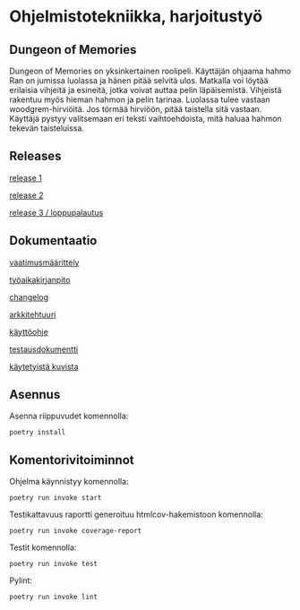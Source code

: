 # Ohjelmistotekniikka, harjoitustyö
## Dungeon of Memories
Dungeon of Memories on yksinkertainen roolipeli. Käyttäjän ohjaama hahmo Ran on jumissa luolassa ja hänen pitää selvitä ulos. Matkalla voi löytää erilaisia vihjeitä ja esineitä, jotka voivat auttaa pelin läpäisemistä. Vihjeistä rakentuu myös hieman hahmon ja pelin tarinaa. Luolassa tulee vastaan woodgrem-hirviöitä. Jos törmää hirviöön, pitää taistella sitä vastaan. Käyttäjä pystyy valitsemaan eri teksti vaihtoehdoista, mitä haluaa hahmon tekevän taisteluissa.

## Releases
[release 1](https://github.com/emlyy/ot-harjoitustyo/releases/tag/viikko5)

[release 2](https://github.com/emlyy/ot-harjoitustyo/releases/tag/viikko6)

[release 3 / loppupalautus](https://github.com/emlyy/ot-harjoitustyo/releases/tag/loppupalautus)

## Dokumentaatio
[vaatimusmäärittely](https://github.com/emlyy/ot-harjoitustyo/blob/master/dokumentaatio/vaatimusmaarittely.md)

[työaikakirjanpito](https://github.com/emlyy/ot-harjoitustyo/blob/master/dokumentaatio/tyoaikakirjanpito.md)

[changelog](https://github.com/emlyy/ot-harjoitustyo/blob/master/dokumentaatio/changelog.md)

[arkkitehtuuri](https://github.com/emlyy/ot-harjoitustyo/blob/master/dokumentaatio/arkkitehtuuri.md)

[käyttöohje](https://github.com/emlyy/ot-harjoitustyo/blob/master/dokumentaatio/kayttoohje.md)

[testausdokumentti](https://github.com/emlyy/ot-harjoitustyo/blob/master/dokumentaatio/testausdokumentti.md)

[käytetyistä kuvista](https://github.com/emlyy/ot-harjoitustyo/blob/master/dokumentaatio/lainatut_kuvat.md)


## Asennus
Asenna riippuvudet komennolla:
```
poetry install
```


## Komentorivitoiminnot
Ohjelma käynnistyy komennolla:
```
poetry run invoke start
```
Testikattavuus raportti generoituu htmlcov-hakemistoon komennolla:
```
poetry run invoke coverage-report
```
Testit komennolla:
```
poetry run invoke test
```
Pylint:
```
poetry run invoke lint
```
